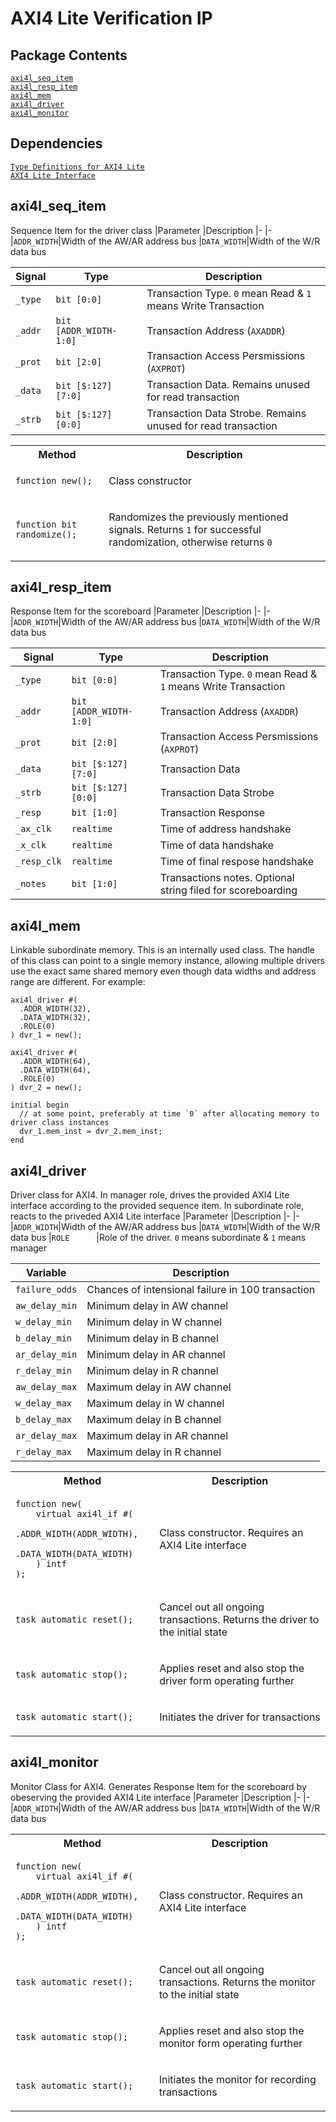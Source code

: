 # AXI4 Lite Verification IP

## Package Contents
[`axi4l_seq_item`](#axi4l_seq_item)<br>
[`axi4l_resp_item`](#axi4l_resp_item)<br>
[`axi4l_mem`](#axi4l_mem)<br>
[`axi4l_driver`](#axi4l_driver)<br>
[`axi4l_monitor`](#axi4l_monitor)<br>

## Dependencies
[`Type Definitions for AXI4 Lite`](../../../include/axi4l_typedef.svh)
<br>
[`AXI4 Lite Interface`](../../../intf/axi4l_if.sv)

## axi4l_seq_item
Sequence Item for the driver class
|Parameter   |Description
|-           |-
|`ADDR_WIDTH`|Width of the AW/AR address bus
|`DATA_WIDTH`|Width of the W/R data bus

|Signal |Type                  |Description
|-      |-                     |-
|`_type`|`bit [0:0]           `|Transaction Type. `0` mean Read & `1` means Write Transaction
|`_addr`|`bit [ADDR_WIDTH-1:0]`|Transaction Address (`AXADDR`)
|`_prot`|`bit [2:0]           `|Transaction Access Persmissions (`AXPROT`)
|`_data`|`bit [$:127][7:0]    `|Transaction Data. Remains unused for read transaction
|`_strb`|`bit [$:127][0:0]    `|Transaction Data Strobe. Remains unused for read transaction

<table>
<tr>
<th>Method</th>
<th>Description</th>
</tr>

<tr>
<td>

```SV
function new();
```
</td>
<td>

Class constructor
</td>
</tr>

<tr>
<td>

```SV
function bit randomize();
```
</td>
<td>

Randomizes the previously mentioned signals. Returns `1` for successful randomization, otherwise returns `0`
</td>
</tr>

</table>

## axi4l_resp_item
Response Item for the scoreboard
|Parameter   |Description
|-           |-
|`ADDR_WIDTH`|Width of the AW/AR address bus
|`DATA_WIDTH`|Width of the W/R data bus

|Signal     |Type                  |Description
|-          |-                     |-
|`_type    `|`bit [0:0]           `|Transaction Type. `0` mean Read & `1` means Write Transaction
|`_addr    `|`bit [ADDR_WIDTH-1:0]`|Transaction Address (`AXADDR`)
|`_prot    `|`bit [2:0]           `|Transaction Access Persmissions (`AXPROT`)
|`_data    `|`bit [$:127][7:0]    `|Transaction Data
|`_strb    `|`bit [$:127][0:0]    `|Transaction Data Strobe
|`_resp    `|`bit [1:0]           `|Transaction Response
|`_ax_clk  `|`realtime            `|Time of address handshake
|`_x_clk   `|`realtime            `|Time of data handshake
|`_resp_clk`|`realtime            `|Time of final respose handshake
|`_notes   `|`bit [1:0]           `|Transactions notes. Optional string filed for scoreboarding

## axi4l_mem
Linkable subordinate memory. This is an internally used class. The handle of this class can point to a single memory instance, allowing multiple drivers use the exact same shared memory even though data widths and address range are different. For example:
```SV
axi4l_driver #(
  .ADDR_WIDTH(32),
  .DATA_WIDTH(32),
  .ROLE(0)
) dvr_1 = new();

axi4l_driver #(
  .ADDR_WIDTH(64),
  .DATA_WIDTH(64),
  .ROLE(0)
) dvr_2 = new();

initial begin
  // at some point, preferably at time `0` after allocating memory to driver class instances
  dvr_1.mem_inst = dvr_2.mem_inst;
end
```

## axi4l_driver
Driver class for AXI4. In manager role, drives the provided AXI4 Lite interface according to the provided sequence item. In subordinate role, reacts to the priveded AXI4 Lite interface
|Parameter   |Description
|-           |-
|`ADDR_WIDTH`|Width of the AW/AR address bus
|`DATA_WIDTH`|Width of the W/R data bus
|`ROLE      `|Role of the driver. `0` means subordinate & `1` means manager

|Variable      |Description
|-             |-
|`failure_odds`|Chances of intensional failure in 100 transaction
|`aw_delay_min`|Minimum delay in AW channel
|`w_delay_min `|Minimum delay in W channel
|`b_delay_min `|Minimum delay in B channel
|`ar_delay_min`|Minimum delay in AR channel
|`r_delay_min `|Minimum delay in R channel
|`aw_delay_max`|Maximum delay in AW channel
|`w_delay_max `|Maximum delay in W channel
|`b_delay_max `|Maximum delay in B channel
|`ar_delay_max`|Maximum delay in AR channel
|`r_delay_max `|Maximum delay in R channel

<table>
<tr>
<th>Method</th>
<th>Description</th>
</tr>

<tr>
<td>

```SV
function new(
    virtual axi4l_if #(
      .ADDR_WIDTH(ADDR_WIDTH),
      .DATA_WIDTH(DATA_WIDTH)
    ) intf
);
```
</td>
<td>

Class constructor. Requires an AXI4 Lite interface
</td>
</tr>

<tr>
<td>

```SV
task automatic reset();
```
</td>
<td>

Cancel out all ongoing transactions. Returns the driver to the initial state
</td>
</tr>

<tr>
<td>

```SV
task automatic stop();
```
</td>
<td>

Applies reset and also stop the driver form operating further
</td>
</tr>

<tr>
<td>

```SV
task automatic start();
```
</td>
<td>

Initiates the driver for transactions
</td>
</tr>

</table>


## axi4l_monitor
Monitor Class for AXI4. Generates Response Item for the scoreboard by obeserving the provided AXI4 Lite interface
|Parameter   |Description
|-           |-
|`ADDR_WIDTH`|Width of the AW/AR address bus
|`DATA_WIDTH`|Width of the W/R data bus

<table>
<tr>
<th>Method</th>
<th>Description</th>
</tr>

<tr>
<td>

```SV
function new(
    virtual axi4l_if #(
      .ADDR_WIDTH(ADDR_WIDTH),
      .DATA_WIDTH(DATA_WIDTH)
    ) intf
);
```
</td>
<td>

Class constructor. Requires an AXI4 Lite interface
</td>
</tr>

<tr>
<td>

```SV
task automatic reset();
```
</td>
<td>

Cancel out all ongoing transactions. Returns the monitor to the initial state
</td>
</tr>

<tr>
<td>

```SV
task automatic stop();
```
</td>
<td>

Applies reset and also stop the monitor form operating further
</td>
</tr>

<tr>
<td>

```SV
task automatic start();
```
</td>
<td>

Initiates the monitor for recording transactions
</td>
</tr>

</table>
